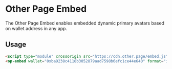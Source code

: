 # Other Page Embed
The Other Page Embed enables embedded dynamic primary avatars based on wallet address in any app.

## Usage

```html
<script type="module" crossorigin src="https://cdn.other.page/embed.js"></script>
<op-embed wallet="0xba9238c4118b3052879aad7598b6efc1ce44e640" format="icon" />
```